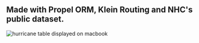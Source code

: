 ## Made with Propel ORM, Klein Routing and NHC's public dataset. 

![hurricane table displayed on macbook](http://bdon.io/assets/hurricane.png)
